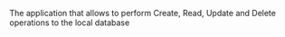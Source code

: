The application that allows to perform Create, Read, Update and Delete operations to the local database
